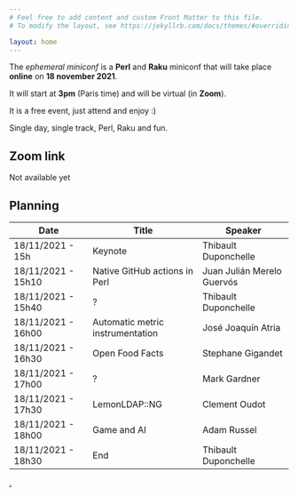 ```yaml
---
# Feel free to add content and custom Front Matter to this file.
# To modify the layout, see https://jekyllrb.com/docs/themes/#overriding-theme-defaults

layout: home
---
```


The *ephemeral miniconf* is a **Perl** and **Raku** miniconf that will take place **online** on **18 november 2021**.

It will start at **3pm** (Paris time) and will be virtual (in **Zoom**).

It is a free event, just attend and enjoy :)

Single day, single track, Perl, Raku and fun.

## Zoom link

Not available yet

## Planning

| Date                | Title                           | Speaker                    |
|---------------------|---------------------------------|----------------------------|
| 18/11/2021 - 15h    | Keynote                         | Thibault Duponchelle       |
| 18/11/2021 - 15h10  | Native GitHub actions in Perl   | Juan Julián Merelo Guervós |
| 18/11/2021 - 15h40  | ?                               | Thibault Duponchelle       |
| 18/11/2021 - 16h00  | Automatic metric instrumentation| José Joaquín Atria         |
| 18/11/2021 - 16h30  | Open Food Facts                 | Stephane Gigandet          |
| 18/11/2021 - 17h00  | ?                               | Mark Gardner               |
| 18/11/2021 - 17h30  | LemonLDAP::NG                   | Clement Oudot              |
| 18/11/2021 - 18h00  | Game and AI                     | Adam Russel                |
| 18/11/2021 - 18h30  | End                             | Thibault Duponchelle       |

[.](https://github.com/thibaultduponchelle/the-ephemeral-miniconf/)

